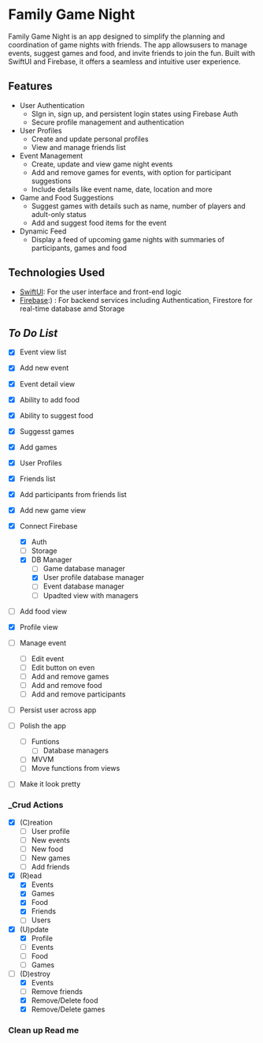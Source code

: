 # **Family Game Night**

Family Game Night is an app designed to simplify the planning and coordination of game nights with friends. The app allowsusers to manage events, suggest games and food, and invite friends to join the fun. Built with SwiftUI and Firebase, it offers a seamless and intuitive user experience.

## **Features**
* User Authentication
  * SIgn in, sign up, and persistent login states using Firebase Auth
  * Secure profile management and authentication
* User Profiles
  * Create and update personal profiles
  * View and manage friends list
* Event Management
  * Create, update and view game night events
  * Add and remove games for events, with option for participant suggestions
  * Include details like event name, date, location and more
* Game and Food Suggestions
  * Suggest games with details such as name, number of players and adult-only status
  * Add and suggest food items for the event
* Dynamic Feed
  * Display a feed of upcoming game nights with summaries of participants, games and food
  
  
## **Technologies Used**
* [SwiftUI](https://developer.apple.com/xcode/swiftui/): For the user interface and front-end logic
* [Firebase](https://firebase.google.com/):) : For backend services including Authentication, Firestore for real-time database amd Storage

## _To Do List_
- [X] Event view list
- [X] Add new event
- [X] Event detail view
- [X] Ability to add food
- [X] Ability to suggest food
- [X] Suggesst games
- [X] Add games
- [X] User Profiles
- [x] Friends list
- [X] Add participants from friends list
- [X] Add new game view
- [X] Connect Firebase
    - [X] Auth
    - [ ] Storage
    - [X] DB Manager
        - [ ] Game database manager
        - [X] User profile database manager
        - [ ] Event database manager
        - [ ] Upadted view with managers
- [ ] Add food view
- [X] Profile view
- [ ] Manage event
    - [ ] Edit event
    - [ ] Edit button on even
    - [ ] Add and remove games
    - [ ] Add and remove food
    - [ ] Add and remove participants
- [ ] Persist user across app

- [ ] Polish the app
    - [ ] Funtions
        - [ ] Database managers
    - [ ] MVVM
    - [ ] Move functions from views
- [ ] Make it look pretty
 

### _Crud Actions 
- [X] (C)reation
    - [ ] User profile
    - [ ] New events
    - [ ] New food
    - [ ] New games
    - [ ] Add friends
- [X] (R)ead
    - [X] Events
    - [X] Games
    - [X] Food
    - [X] Friends
    - [ ] Users
- [X] (U)pdate
    - [X] Profile
    - [ ] Events
    - [ ] Food
    - [ ] Games
- [ ] (D)estroy
    - [X] Events
    - [ ] Remove friends
    - [X] Remove/Delete food
    - [X] Remove/Delete games

### Clean up Read me

